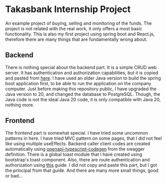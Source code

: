 # Takasbank Internship Project

An example project of buying, selling and monitoring of the funds. The project is not related with the real work, it only offers a most basic functionality. This is also my first project using spring boot and React.js, therefore there are many things that are fundamentally wrong about.

## Backend

There is nothing special about the backend part. It is a simple CRUD web server. It has authentication and authorization capabilities, but it is copied and pasted from [here](https://www.bezkoder.com/spring-boot-jwt-authentication/). I have used an older Java version to build the spring boot application first, to be able to run the application on the company computer. Just before making this repository public, I have upgraded the Java version to 20, and changed the database to PostgreSQL. Though, the Java code is not the ideal Java 20 code, it is only compatible with Java 20, nothing more.

## Frontend

The frontend part is somewhat special. I have tried some uncommon patterns in here. I have tried MVC pattern on some pages, that I did not feel like using multiple useEffects. Backend caller client codes are created automatically using [openapi-typescript-codegen](https://www.npmjs.com/package/@ciptex/openapi-typescript-codegen) from the swagger definition. There is a global toast module that I have created using bootstrap's toast component. Also, there are route authentication and authorization using [this](https://www.robinwieruch.de/react-router-authentication/) guide. I did not copy and paste this part, but I got the principal from that guide. And there are many more small things, good or bad...
